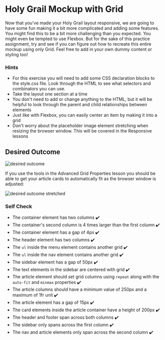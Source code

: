 # Holy Grail Mockup with Grid

Now that you've made your Holy Grail layout responsive, we are going to have some fun making it a bit more complicated and adding some features. You might find this to be a bit more challenging than you expected. You might even be tempted to use Flexbox. But for the sake of this practice assignment, try and see if you can figure out how to recreate this entire mockup using only Grid. Feel free to add in your own dummy content or styling too!

### Hints
- For this exercise you will need to add some CSS declaration blocks to the style.css file. Look through the HTML to see what selectors and combinators you can use.
- Take the layout one section at a time
- You don't need to add or change anything to the HTML, but it will be helpful to look through the parent and child relationships between elements
- Just like with Flexbox, you can easily center an item by making it into a grid
- Don't worry about the placeholder image element stretching when resizing the browser window. This will be covered in the Responsive lessons

## Desired Outcome

![desired outcome](./desired-outcome.png)

If you use the tools in the Advanced Grid Properties lesson you should be able to get your article cards to automatically fit as the browser window is adjusted:

![desired outcome stretched](./desired-outcome-stretched.png)

### Self Check
- The container element has two columns ✔️
- The container's second column is 4 times larger than the first column ✔️
- The container element has a gap of 4px ✔️
- The header element has two columns ✔️
- The `ul` inside the menu element contains another grid ✔️
- The `ul` inside the nav element contains another grid ✔️
- The sidebar element has a gap of 50px ✔️
- The text elements in the sidebar are centered with grid ✔️
- The article element should set grid columns using `repeat` along with the `auto-fit` and `minmax` properties ✔️
- The article columns should have a minimum value of 250px and a maximum of 1fr unit ✔️
- The article element has a gap of 15px ✔️
- The card elements inside the article container have a height of 200px ✔️
- The header and footer span across both columns ✔️
- The sidebar only spans across the first column ✔️
- The nav and article elements only span across the second column ✔️
